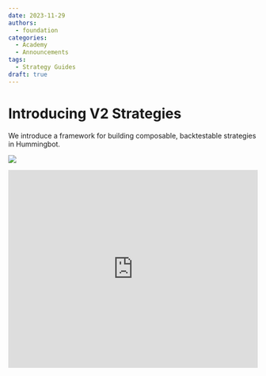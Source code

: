 ```yaml
---
date: 2023-11-29
authors:
  - foundation
categories:
  - Academy
  - Announcements
tags:
  - Strategy Guides
draft: true
---
```


# Introducing V2 Strategies

We introduce a framework for building composable, backtestable strategies in Hummingbot.

![](/assets/thumbnails/composable-mm.jpg)

<!-- more -->

<iframe style="width:100%; min-height:400px;" src="https://www.youtube.com/embed/GhvTaIWHqrU" frameborder="0" allow="accelerometer; autoplay; encrypted-media; gyroscope; picture-in-picture" allowfullscreen></iframe>
